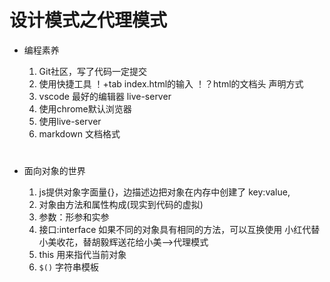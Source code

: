 # 设计模式之代理模式

- 编程素养
  1. Git社区，写了代码一定提交
  2. 使用快捷工具
     ！+tab index.html的输入
     ！？html的文档头 声明方式
  3. vscode 最好的编辑器
     live-server
  4. 使用chrome默认浏览器
  5. 使用live-server
  6. markdown 文档格式
     # <h1></h1>

- 面向对象的世界
  1. js提供对象字面量{}，边描述边把对象在内存中创建了
     key:value,
  2. 对象由方法和属性构成(现实到代码的虚拟)
  3. 参数：形参和实参
  4. 接口:interface
     如果不同的对象具有相同的方法，可以互换使用
     小红代替小美收花，替胡毅辉送花给小美——>代理模式
  5. this 用来指代当前对象
  6. `$()` 字符串模板




